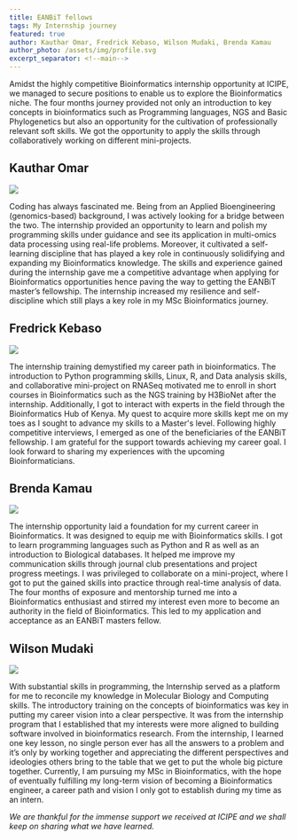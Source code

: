 ```yaml
---
title: EANBiT fellows
tags: My Internship journey
featured: true
author: Kauthar Omar, Fredrick Kebaso, Wilson Mudaki, Brenda Kamau
author_photo: /assets/img/profile.svg
excerpt_separator: <!--main-->
---
```


Amidst the highly competitive Bioinformatics internship opportunity at ICIPE, we managed to secure positions to enable us to explore the Bioinformatics niche. The four months journey provided not only an introduction to key concepts in bioinformatics such as Programming languages, NGS and Basic Phylogenetics but also an opportunity for the cultivation of professionally relevant soft skills. We got the opportunity to apply the skills through collaboratively working on different mini-projects.


<!--main-->

## Kauthar Omar

![](https://i.imgur.com/nPQnTAa.jpg)

Coding has always fascinated me. Being from an Applied Bioengineering (genomics-based) background, I was actively looking for a bridge between the two. The internship provided an opportunity to learn and polish my programming skills under guidance and see its application in multi-omics data processing using real-life problems. Moreover, it cultivated a self-learning discipline that has played a key role in continuously solidifying and expanding my Bioinformatics knowledge. The skills and experience gained during the internship gave me a competitive advantage when applying for Bioinformatics opportunities hence paving the way to getting the EANBiT master’s fellowship. The internship increased my resilience and self-discipline which still plays a key role in my MSc Bioinformatics journey.

## Fredrick Kebaso

![](https://i.imgur.com/C8iuT1s.jpg)

The internship training demystified my career path in bioinformatics. The introduction to Python programming skills, Linux, R, and Data analysis skills, and collaborative mini-project on RNASeq motivated me to enroll in short courses in Bioinformatics such as the NGS training by H3BioNet after the internship. Additionally, I got to interact with experts in the field through the Bioinformatics Hub of Kenya. My quest to acquire more skills kept me on my toes as I sought to advance my skills to a Master's level. Following highly competitive interviews, I emerged as one of the beneficiaries of the EANBiT fellowship. I am grateful for the support towards achieving my career goal. I look forward to sharing my experiences with the upcoming Bioinformaticians.

## Brenda Kamau

![](https://i.imgur.com/vJhOqOQ.jpg)

The internship opportunity laid a foundation for my current career in Bioinformatics. It was designed to equip me with Bioinformatics skills. I got to learn programming languages such as Python and R as well as an introduction to Biological databases. It helped me improve my communication skills through journal club presentations and project progress meetings. I was privileged to collaborate on a mini-project, where I got to put the gained skills into practice through real-time analysis of data. The four months of exposure and mentorship turned me into a Bioinformatics enthusiast and stirred my interest even more to become an authority in the field of Bioinformatics. This led to my application and acceptance as an EANBiT masters fellow.

## Wilson Mudaki

![](https://i.imgur.com/Fz7symw.jpg)

With substantial skills in programming, the Internship served as a platform for me to reconcile my knowledge in Molecular Biology and Computing skills. The introductory training on the concepts of bioinformatics was key in putting my career vision into a clear perspective. It was from the internship program that I established that my interests were more aligned to building software involved in bioinformatics research. From the internship, I learned one key lesson, no single person ever has all the answers to a problem and it’s only by working together and appreciating the different perspectives and ideologies others bring to the table that we get to put the whole big picture together. Currently, I am pursuing my MSc in Bioinformatics, with the hope of eventually fulfilling my long-term vision of becoming a Bioinformatics engineer, a career path and vision I only got to establish during my time as an intern.


*We are thankful for the immense support we received at ICIPE and we shall keep on sharing what we have learned.*
